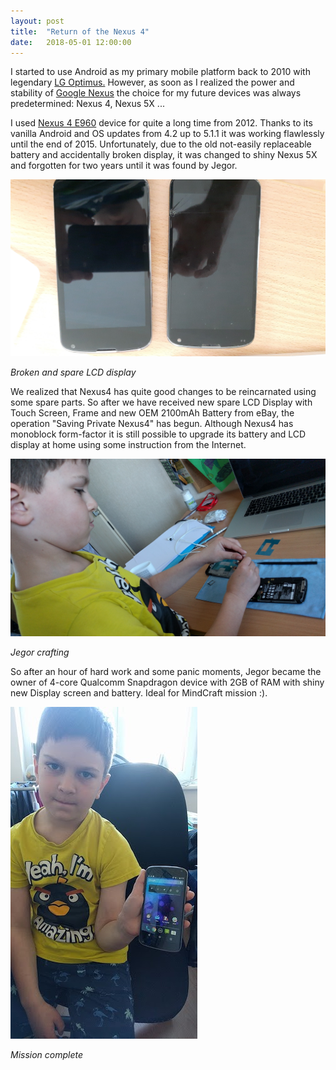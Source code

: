```yaml
---
layout: post
title:  "Return of the Nexus 4"
date:   2018-05-01 12:00:00
---
```


I started to use Android as my primary mobile platform back to 2010 with legendary [LG Optimus.](https://en.wikipedia.org/wiki/LG_Optimus_series)
However, as soon as I realized the power and stability of [Google Nexus](https://en.wikipedia.org/wiki/Google_Nexus) the choice for my future devices was always predetermined: Nexus 4, Nexus 5X ...

I used [Nexus 4 E960](https://www.gsmarena.com/lg_nexus_4_e960-5048.php) device for quite a long time from 2012. Thanks to its vanilla Android and OS updates from 4.2 up to 5.1.1 it was working flawlessly until the end of 2015. Unfortunately, due to the old not-easily replaceable battery and accidentally broken display, it was changed to shiny Nexus 5X and forgotten for two years until it was found by Jegor.

![Broken and spare LCD display](/resources/2018-05-01-return-of-nexus4-1.jpg) 

*Broken and spare LCD display*

We realized that Nexus4 has quite good changes to be reincarnated using some spare parts. So after we have received new spare LCD Display with Touch Screen, Frame and new OEM 2100mAh Battery from eBay, the operation "Saving Private Nexus4" has begun.
Although Nexus4 has monoblock form-factor it is still possible to upgrade its battery and LCD display at home using some instruction from the Internet.

![Jegor crafting](/resources/2018-05-01-return-of-nexus4-2.jpg) 

*Jegor crafting*

So after an hour of hard work and some panic moments, Jegor became the owner of 4-core Qualcomm Snapdragon device with 2GB of RAM with shiny new Display screen and battery.
Ideal for MindCraft mission :).

![Mission complete](/resources/2018-05-01-return-of-nexus4-3.jpg)

*Mission complete*


